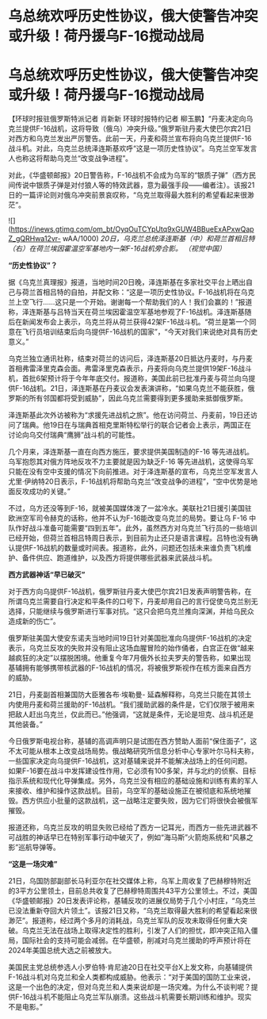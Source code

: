 # 乌总统欢呼历史性协议，俄大使警告冲突或升级！荷丹援乌F-16搅动战局

# 乌总统欢呼历史性协议，俄大使警告冲突或升级！荷丹援乌F-16搅动战局

【环球时报驻俄罗斯特派记者 肖新新 环球时报特约记者
柳玉鹏】“丹麦决定向乌克兰提供F-16战机，这将导致（俄乌）冲突升级。”俄罗斯驻丹麦大使巴尔宾21日对西方和乌克兰发出严厉警告。此前一天，丹麦和荷兰宣布将向乌克兰提供F-16战斗机。对此，乌克兰总统泽连斯基欢呼“这是一项历史性协议”。乌克兰空军发言人也称这将帮助乌克兰“改变战争进程”。

对此，《华盛顿邮报》20日警告称，F-16战机不会成为乌军的“银质子弹”（西方民间传说中银质子弹是对付狼人等的特效武器，意为最强手段——编者注）。该报21日的一篇评论则对俄乌冲突前景哀叹称，“乌克兰取得最大胜利的希望看起来很渺茫”。

![](https://inews.gtimg.com/om_bt/OyqOuTCYpUtq9xGUW4BBueExAPxwQapZ_gQRHwa12vr-
wAA/1000) _20日，乌克兰总统泽连斯基（中）和荷兰首相吕特（右）在荷兰埃因霍温空军基地内一架F-16战机旁合影。 （视觉中国）_

**“历史性协议”？**

据《乌克兰真理报》报道，当地时间20日晚，泽连斯基在多家社交平台上晒出自己与荷兰首相吕特的自拍，并配文称：“这是一项历史性协议。F-16战机将在乌克兰上空飞行……这只是一个开始。谢谢每一个帮助我们的人！我们会赢的！”报道称，泽连斯基与吕特当天在荷兰埃因霍温空军基地参观了F-16战机。泽连斯基随后在新闻发布会上表示，乌克兰将从荷兰获得42架F-16战斗机。“荷兰是第一个同意在飞行员培训结束后向乌提供F-16战机的国家”，“今天对我们来说绝对具有历史意义。”

乌克兰独立通讯社称，结束对荷兰的访问后，泽连斯基20日抵达丹麦时，与丹麦首相弗雷泽里克森会面。弗雷泽里克森表示，丹麦将向乌克兰提供19架F-16战斗机，首批6架预计将于今年年底交付。报道称，美国此前已批准丹麦与荷兰向乌提供F-16战机。21日，泽连斯基在丹麦议会发表演讲称，“如果乌克兰不能获胜，俄罗斯的所有邻国都将受到威胁”，因此乌克兰需要得到更多援助来抵御俄罗斯。

泽连斯基此次外访被称为“求援先进战机之旅”。他在访问荷兰、丹麦前，19日还访问了瑞典。他19日在与瑞典首相克里斯特松举行的联合记者会上表示，两国正在讨论向乌交付瑞典“鹰狮”战斗机的可能性。

几个月来，泽连斯基一直在向西方施压，要求提供美国制造的F-16 等先进战机。乌军抱怨其对俄方阵地反攻不力主要就是因为缺乏F-16
等先进战机，这使得乌军只能在没有空中支援的情况下向前推进。对于泽连斯基的宣布，乌克兰空军发言人尤里·伊纳特20日表示，F-16战机将帮助乌克兰“改变战争的进程”，“空中优势是地面反攻成功的关键。”

不过，乌方还没等到F-16，就被美国媒体泼了一盆冷水。美联社21日援引美国驻欧洲空军司令赫克的话称，他并不认为F-16能改变乌克兰的局势。要让乌 F-16
中队作好战斗准备可能需要“四到五年”。此外，虽然西方对乌克兰飞行员的一些培训已经开始，但荷兰首相吕特周日表示，到目前为止还只是语言课程。吕特也没有确认提供F-16战机的数量或时间表。报道称，此外，问题还包括未来谁负责飞机维护、备件供应、跑道维护，以及西方将提供哪些武器来武装战斗机。

**西方武器神话“早已破灭”**

对于西方向乌提供F-16战机，俄罗斯驻丹麦大使巴尔宾21日发表声明警告称，在所谓乌克兰需要自行决定和平条件的口号下，丹麦却用自己的言行促使乌克兰别无选择，只能继续与俄罗斯进行军事对抗。“这只会把乌克兰推向深渊，并给乌民众造成新的伤亡”。

俄罗斯驻美国大使安东诺夫当地时间19日针对美国批准向乌提供F-16战机的决定表示，乌克兰反攻的失败并没有阻止这场血腥冒险的始作俑者，白宫正在做“越来越疯狂的决定”以摆脱困境。他重复今年7月俄外长拉夫罗夫的警告称，如果出现基辅拥有能够携带核武器的F-16战机的情况，将被俄罗斯视作在核方面来自西方的威胁。

21日，丹麦副首相兼国防大臣雅各布·埃勒曼-
延森解释称，乌克兰只能在其领土内使用丹麦和荷兰援助的F-16战机。“我们援助武器的条件是，它们仅限于被用来把敌人赶出乌克兰，仅此而已。”他强调，“这就是条件，无论是坦克、战斗机还是其他装备。”

今日俄罗斯电视台称，基辅的高调声明只是试图在西方赞助人面前“保住面子”，这不太可能从根本上改变战场局势。俄战略研究所信息分析中心专家叶尔马科夫称，一些国家决定向乌提供F-16战机，这对基辅来说并不能解决战场上的任何问题。如果F-16要在战斗中发挥建设性作用，它必须有100多架，并与北约的侦察、目标指示系统和现代化导弹集成。另外，乌克兰没有相应的基础设施和训练有素的军人来接收、维护和操作这款战机。目前，乌空军的基础设施正在被彻底和系统地摧毁。西方供应小批量的这款战机，这一战略注定要失败，因为它们将很快会被俄军摧毁。

报道还称，乌克兰反攻的明显失败已经给了西方一记耳光，而西方一些先进武器不可战胜的神话早已在特别军事行动中破灭了，例如“海马斯”火箭炮系统和“风暴之影”巡航导弹等。

**“这是一场灾难”**

21日，乌国防部副部长马利亚尔在社交媒体上称，乌军上周收复了巴赫穆特附近的3平方公里领土，目前总共收复了巴赫穆特周围共43平方公里领土。不过，美国《华盛顿邮报》20日发表评论称，基辅反攻的进展仅局势于几个小村庄，“乌克兰已没法重新夺回大片领土”。该报21日又称，“乌克兰取得最大胜利的希望看起来很渺茫”。报道称，经过两个多月的消耗战，乌克兰军队的反攻未取得任何重大突破。乌克兰无法在战场上取得决定性的胜利，引发了人们的担忧，即冲突正陷入僵局，国际社会的支持可能会减弱。在华盛顿，削减对乌克兰援助的呼声预计将在2024年美国总统大选之前被放大。

美国民主党总统参选人小罗伯特·肯尼迪20日在社交平台X上发文称，向基辅提供F-16战斗机对乌克兰和全人类都构成威胁。他表示：“对于美国的国防工业来说，这是一个出色的决定，但对乌克兰和人类来说却是一场灾难。为什么不谈判呢？提供F-16战斗机不能阻止乌克兰军队崩溃。这些战斗机需要长期训练和维护。现实不是电影。”

